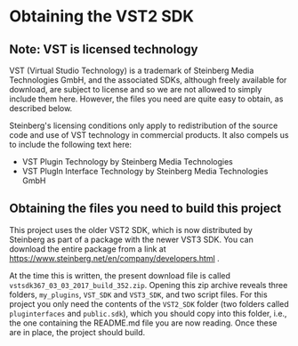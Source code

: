 # Obtaining the VST2 SDK

## Note: VST is licensed technology

VST (Virtual Studio Technology) is a trademark of Steinberg Media
Technologies GmbH, and the associated SDKs, although freely available for
download, are subject to license and so we are not allowed to simply include
them here. However, the files you need are quite easy to obtain, as described
below.

Steinberg's licensing conditions only apply to redistribution of the source
code and use of VST technology in commercial products. It also compels us to
include the following text here:

- VST Plugin Technology by Steinberg Media Technologies
- VST PlugIn Interface Technology by Steinberg Media Technologies GmbH

## Obtaining the files you need to build this project

This project uses the older VST2 SDK, which is now distributed by Steinberg
as part of a package with the newer VST3 SDK. You can download the entire
package from a link at https://www.steinberg.net/en/company/developers.html .

At the time this is written, the present download file is called
`vstsdk367_03_03_2017_build_352.zip`. Opening this zip archive reveals three
folders, `my_plugins`, `VST_SDK` and `VST3_SDK`, and two script files. For
this project you only need the contents of the `VST2_SDK` folder (two folders
called `pluginterfaces` and `public.sdk`), which you should copy into this
folder, i.e., the one containing the README.md file you are now reading. Once
these are in place, the project should build.
